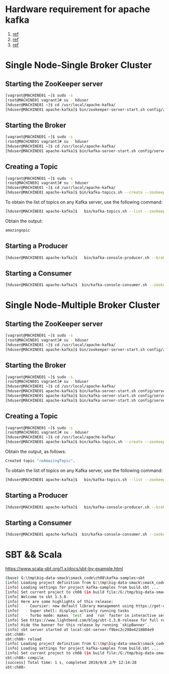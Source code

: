 # Hardware requirement for apache kafka
1. [ref](https://stackoverflow.com/questions/56696727/hardware-requirement-for-apache-kafka)
1. [ref](https://docs.confluent.io/current/installation/system-requirements.html)
1. [ref](https://docs.confluent.io/current/kafka/deployment.html)

# Single Node-Single Broker Cluster

## Starting the ZooKeeper server

```bash
[vagrant@MACHINE01 ~]$ sudo -s
[root@MACHINE01 vagrant]# su - hduser
[hduser@MACHINE01 ~]$ cd /usr/local/apache-kafka/
[hduser@MACHINE01 apache-kafka]$ bin/zookeeper-server-start.sh config/zookeeper.properties
```

## Starting the Broker

```bash
[vagrant@MACHINE01 ~]$ sudo -s
[root@MACHINE01 vagrant]# su - hduser
[hduser@MACHINE01 ~]$ cd /usr/local/apache-kafka/
[hduser@MACHINE01 apache-kafka]$ bin/kafka-server-start.sh config/server.properties
```

## Creating a Topic

```bash
[vagrant@MACHINE01 ~]$ sudo -s
[root@MACHINE01 vagrant]# su - hduser
[hduser@MACHINE01 ~]$ cd /usr/local/apache-kafka/
[hduser@MACHINE01 apache-kafka]$ bin/kafka-topics.sh --create --zookeeper localhost:2181 --replication-factor 1 --partitions 1 --topic amazingTopic
```

To obtain the list of topics on any Kafka server, use the following command:

```bash
[hduser@MACHINE01 apache-kafka]$   bin/kafka-topics.sh --list --zookeeper localhost:2181
```

Obtain the output:

```bash
amazingopic
```

## Starting a Producer

```bash
[hduser@MACHINE01 apache-kafka]$   bin/kafka-console-producer.sh --broker-list  localhost:9092 --topic amazingTopic
```


## Starting a Consumer

```bash
[hduser@MACHINE01 apache-kafka]$  bin/kafka-console-consumer.sh --zookeeper  localhost:2181 --topic amazingTopic --from-beginning
```

# Single Node-Multiple Broker Cluster

## Starting the ZooKeeper server

```bash
[vagrant@MACHINE01 ~]$ sudo -s
[root@MACHINE01 vagrant]# su - hduser
[hduser@MACHINE01 ~]$ cd /usr/local/apache-kafka/
[hduser@MACHINE01 apache-kafka]$ bin/zookeeper-server-start.sh config/zookeeper.properties
```


## Starting the Broker

```bash
[vagrant@MACHINE01 ~]$ sudo -s
[root@MACHINE01 vagrant]# su - hduser
[hduser@MACHINE01 ~]$ cd /usr/local/apache-kafka/
[hduser@MACHINE01 apache-kafka]$ bin/kafka-server-start.sh config/server-1.properties
[hduser@MACHINE01 apache-kafka]$ bin/kafka-server-start.sh config/server-2.properties
[hduser@MACHINE01 apache-kafka]$ bin/kafka-server-start.sh config/server-3.properties
```

## Creating a Topic

```bash
[vagrant@MACHINE01 ~]$ sudo -s
[root@MACHINE01 vagrant]# su - hduser
[hduser@MACHINE01 ~]$ cd /usr/local/apache-kafka/
[hduser@MACHINE01 apache-kafka]$ bin/kafka-topics.sh --create --zookeeper localhost:2181 --replication-factor 2 --partitions 2 --topic reAmazingTopic
```

Obtain the output, as follows:

```bash
Created topic "reAmazingTopic".
```

To obtain the list of topics on any Kafka server, use the following command:

```bash
[hduser@MACHINE01 apache-kafka]$   bin/kafka-topics.sh --list --zookeeper localhost:2181
```
 


## Starting a Producer

```bash
[hduser@MACHINE01 apache-kafka]$   bin/kafka-console-producer.sh --broker-list  localhost:9093,localhost:9094, localhost:9095 --topic reAmazingTopic
```


## Starting a Consumer

```bash
[hduser@MACHINE01 apache-kafka]$  bin/kafka-console-consumer.sh --zookeeper  localhost:2181 --from-beginning --topic reAmazingTopic
```

# SBT && Scala

https://www.scala-sbt.org/1.x/docs/sbt-by-example.html

```bash
(base) G:\tmp\big-data-smack\smack_code\ch08\kafka-samples>sbt
[info] Loading project definition from G:\tmp\big-data-smack\smack_code\ch08\kafka-samples\project
[info] Loading settings for project kafka-samples from build.sbt ...
[info] Set current project to ch08 (in build file:/G:/tmp/big-data-smack/smack_code/ch08/kafka-samples/)
[info] Welcome to sbt 1.3.0.
[info] Here are some highlights of this release:
[info]   - Coursier: new default library management using https://get-coursier.io
[info]   - Super shell: displays actively running tasks
[info]   - Turbo mode: makes `test` and `run` faster in interactive sessions. Try it by running `set ThisBuild / turbo := true`.
[info] See https://www.lightbend.com/blog/sbt-1.3.0-release for full release notes.
[info] Hide the banner for this release by running `skipBanner`.
[info] sbt server started at local:sbt-server-f9bec2c298e4218804e9
sbt:ch08>
sbt:ch08> reload
[info] Loading project definition from G:\tmp\big-data-smack\smack_code\ch08\kafka-samples\project
[info] Loading settings for project kafka-samples from build.sbt ...
[info] Set current project to ch08 (in build file:/G:/tmp/big-data-smack/smack_code/ch08/kafka-samples/)
sbt:ch08> compile
[success] Total time: 1 s, completed 2019/9/8 上午 12:14:28
sbt:ch08> 

```